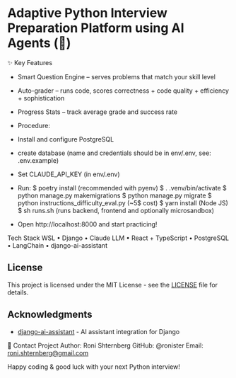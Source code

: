 # Adaptive Python Interview Preparation Platform using AI Agents  (🚀)

✨ Key Features
* Smart Question Engine – serves problems that match your skill level

* Auto-grader – runs code, scores correctness + code quality + efficiency + sophistication

* Progress Stats – track average grade and success rate

* Procedure:
- Install and configure PostgreSQL
- create database (name and credentials should be in env/.env, see: .env.example)
- Set CLAUDE_API_KEY (in env/.env)
- Run:
    $ poetry install (recommended with pyenv)
    $ . .venv/bin/activate
    $ python manage.py makemigrations
    $ python manage.py migrate
    $ python instructions_difficulty_eval.py (~5$ cost)
    $ yarn install (Node JS)
    $ sh runs.sh (runs backend, frontend and optionally microsandbox)

- Open http://localhost:8000 and start practicing!


Tech Stack
WSL • Django • Claude LLM • React + TypeScript • PostgreSQL • LangChain • django-ai-assistant 

## License

This project is licensed under the MIT License - see the [LICENSE](LICENSE) file for details.

## Acknowledgments

* [django-ai-assistant](https://github.com/vintasoftware/django-ai-assistant) - AI assistant integration for Django

📧 Contact
Project Author: Roni Shternberg
GitHub: @ronister 
Email: roni.shternberg@gmail.com

Happy coding & good luck with your next Python interview!
